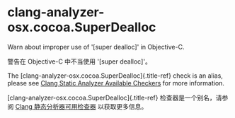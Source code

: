 # clang-analyzer-osx.cocoa.SuperDealloc

Warn about improper use of '[super dealloc]' in Objective-C.

警告在 Objective-C 中不当使用 '[super dealloc]'。

The [clang-analyzer-osx.cocoa.SuperDealloc]{.title-ref} check is an alias, please see [Clang Static Analyzer Available Checkers](https://clang.llvm.org/docs/analyzer/checkers.html#osx-cocoa-superdealloc) for more information.

[clang-analyzer-osx.cocoa.SuperDealloc]{.title-ref} 检查器是一个别名，请参阅 [Clang 静态分析器可用检查器](https://clang.llvm.org/docs/analyzer/checkers.html#osx-cocoa-superdealloc) 以获取更多信息。
